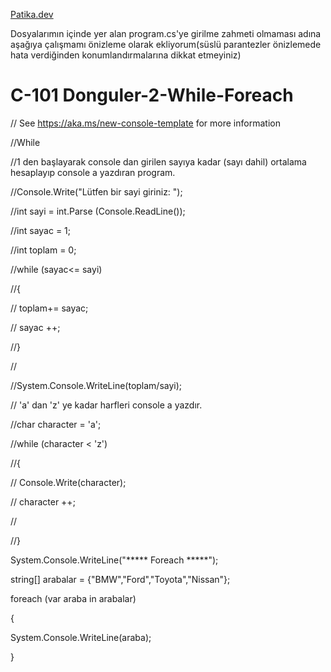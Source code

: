 [Patika.dev](https://github.com/mordulu)


Dosyalarımın içinde yer alan program.cs'ye girilme zahmeti olmaması adına aşağıya çalışmamı önizleme olarak ekliyorum(süslü parantezler önizlemede hata verdiğinden konumlandırmalarına dikkat etmeyiniz)

# C-101 Donguler-2-While-Foreach

// See https://aka.ms/new-console-template for more information

//While 

//1 den başlayarak console dan girilen sayıya kadar (sayı dahil) ortalama hesaplayıp console a yazdıran program.

//Console.Write("Lütfen bir sayi giriniz: ");

//int sayi = int.Parse (Console.ReadLine());

//int sayac = 1;

//int toplam = 0;

//while (sayac<= sayi)

//{

//    toplam+= sayac;

//    sayac ++;

//}

//

//System.Console.WriteLine(toplam/sayi);

// 'a' dan 'z' ye kadar harfleri console a yazdır.

//char character = 'a';

//while (character < 'z')

//{

//    Console.Write(character);

//    character ++;

//

//}

System.Console.WriteLine("***** Foreach *****");

string[] arabalar = {"BMW","Ford","Toyota","Nissan"};

foreach (var araba in arabalar)

{

System.Console.WriteLine(araba);

}
